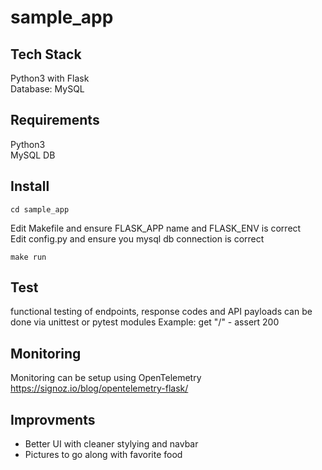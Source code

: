 # sample_app

## Tech Stack

Python3 with Flask <br />
Database: MySQL <br />

## Requirements

Python3 <br />
MySQL DB <br />

## Install

```
cd sample_app
```
Edit Makefile and ensure FLASK_APP name and FLASK_ENV is correct <br />
Edit config.py and ensure you mysql db connection is correct <br />
```
make run
```

## Test
functional testing of endpoints, response codes and API payloads can be done via unittest or pytest modules
Example: get "/" - assert 200

## Monitoring
Monitoring can be setup using OpenTelemetry
https://signoz.io/blog/opentelemetry-flask/

## Improvments

- Better UI with cleaner stylying and navbar
- Pictures to go along with favorite food